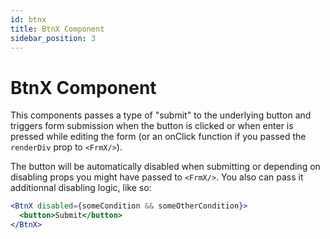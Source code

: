 ```yaml
---
id: btnx
title: BtnX Component
sidebar_position: 3
---
```


# BtnX Component

This components passes a type of "submit" to the underlying button and triggers form submission when the button is clicked or when enter is pressed while editing the form (or an onClick function if you passed the `renderDiv` prop to `<FrmX/>`).

The button will be automatically disabled when submitting or depending on disabling props you might have passed to `<FrmX/>`. You also can pass it additionnal disabling logic, like so:

```jsx
<BtnX disabled={someCondition && someOtherCondition}>
  <button>Submit</button>
</BtnX>
```
